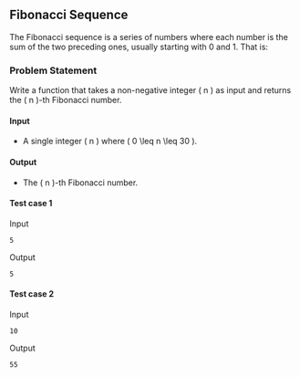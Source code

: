 ## Fibonacci Sequence

The Fibonacci sequence is a series of numbers where each number is the sum of the two preceding ones, usually starting with 0 and 1. That is:



### Problem Statement

Write a function that takes a non-negative integer \( n \) as input and returns the \( n \)-th Fibonacci number.

#### Input
- A single integer \( n \) where \( 0 \leq n \leq 30 \).

#### Output
- The \( n \)-th Fibonacci number.


#### Test case 1

Input

```
5
```

Output

```
5
```


#### Test case 2

Input

```
10
```

Output

```
55
```
